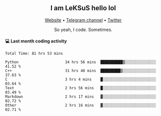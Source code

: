 <h2 align="center">I am LeKSuS hello lol</h2>
<div align="center">
  <a href="https://leksus.net">Website</a> •
  <a href="https://t.me/leksus_was_here">Telegram channel</a> •
  <a href="https://twitter.com/___LeKSuS___">Twitter</a>
</div>
<p align="center">So yeah, I code. Sometimes.</p>

#### :computer: Last month coding activity
<!--START_SECTION:waka-->

```text
Total Time: 81 hrs 53 mins

Python                     34 hrs 56 mins  ██████████▒░░░░░░░░░░░░░░   41.52 %
C++                        31 hrs 40 mins  █████████▒░░░░░░░░░░░░░░░   37.63 %
C                          3 hrs 4 mins    █░░░░░░░░░░░░░░░░░░░░░░░░   03.64 %
Text                       2 hrs 56 mins   █░░░░░░░░░░░░░░░░░░░░░░░░   03.49 %
Markdown                   2 hrs 17 mins   ▓░░░░░░░░░░░░░░░░░░░░░░░░   02.72 %
Other                      2 hrs 16 mins   ▓░░░░░░░░░░░░░░░░░░░░░░░░   02.71 %
```

<!--END_SECTION:waka-->
